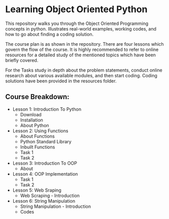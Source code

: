 # Learning Object Oriented Python

This repository walks you through the Object Oriented Programming concepts in python. Illustrates real-world examples, working codes, and how to go about finding a coding solution.

The course plan is as shown in the repository. There are four lessons which govern the flow of the course. It is highly recommended to refer to online resources for a detailed study of the mentioned topics which have been briefly covered.

For the Tasks study in depth about the problem statements, conduct online research about various available modules, and then start coding. Coding solutions have been provided in the resources folder. 


## Course Breakdown:



*   Lesson 1: Introduction To Python
    *   Download
    *   Installation
    *   About Python
*   Lesson 2: Using Functions
    *   About Functions
    *   Python Standard Library
    *   Inbuilt Functions
    *   Task 1
    *   Task 2
*   Lesson 3: Introduction To OOP
    *   About
*   Lesson 4: OOP Implementation
    *   Task 1 
    *   Task 2
*   Lesson 5: Web Sraping
    *   Web Scraping - Introduction
*   Lesson 6: String Manipulation
    *   String Manipulation - Introduction
    *   Codes
